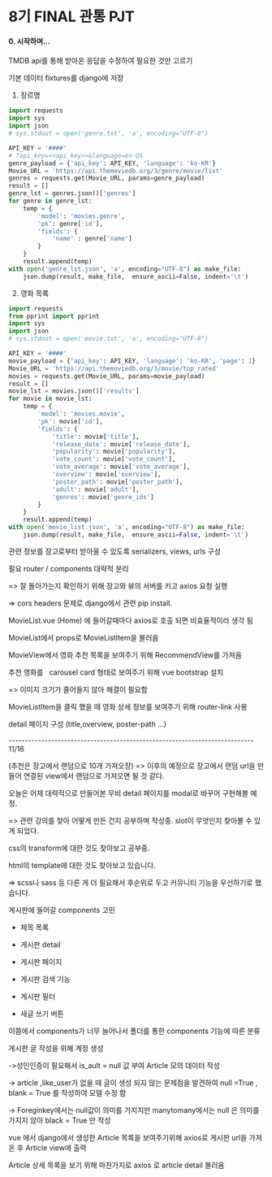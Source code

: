 # 8기 FINAL 관통 PJT

#### 0. 시작하며…

TMDB api를 통해 받아온 응답을 수정하여 필요한 것만 고르기

기본 데이터 fixtures를 django에 저장

1. 장르명

```python
import requests
import sys
import json
# sys.stdout = open('genre.txt', 'a', encoding="UTF-8")

API_KEY = '####'
# ?api_key=<<api_key>>&language=en-US
genre_payload = {'api_key': API_KEY, 'language': 'ko-KR'}
Movie_URL = 'https://api.themoviedb.org/3/genre/movie/list'
genres = requests.get(Movie_URL, params=genre_payload)
result = []
genre_lst = genres.json()['genres']
for genre in genre_lst:
    temp = {
        'model': 'movies.genre',
        'pk': genre['id'],
        'fields': {
            'name' : genre['name']
        }
    }
    result.append(temp)
with open('genre_lst.json', 'a', encoding="UTF-8") as make_file:
    json.dump(result, make_file,  ensure_ascii=False, indent='\t')
```

2. 영화 목록

```python
import requests
from pprint import pprint
import sys
import json
# sys.stdout = open('movie.txt', 'a', encoding="UTF-8")

API_KEY = '####'
movie_payload = {'api_key': API_KEY, 'language': 'ko-KR', 'page': 1}
Movie_URL = 'https://api.themoviedb.org/3/movie/top_rated'
movies = requests.get(Movie_URL, params=movie_payload)
result = []
movie_lst = movies.json()['results']
for movie in movie_lst:
    temp = {
        'model': 'movies.movie',
        'pk': movie['id'],
        'fields': {
            'title': movie['title'],
            'release_date': movie['release_date'],
            'popularity': movie['popularity'],
            'vote_count': movie['vote_count'],
            'vote_average': movie['vote_average'],
            'overview': movie['overview'],
            'poster_path': movie['poster_path'],
            'adult': movie['adult'],
            'genres': movie['genre_ids']
        }
    }
    result.append(temp)
with open('movie_list.json', 'a', encoding="UTF-8") as make_file:
    json.dump(result, make_file,  ensure_ascii=False, indent='\t')
```

관련 정보를 장고로부터 받아올 수 있도록 serializers, views, urls 구성

필요 router / components 대략적 분리

=> 잘 돌아가는지 확인하기 위해 장고와 뷰의 서버를 키고 axios 요청 실행

=> cors headers 문제로 django에서 관련 pip install.

MovieList.vue (Home) 에 들어갈때마다 axios로 호출 되면 비효율적이라 생각 됨 

MovieList에서 props로 MovieListItem을 불러옴

MovieView에서 영화 추천 목록을 보여주기 위해 RecommendView를 가져옴 

추천 영화를   carousel card 형태로 보여주기 위해 vue bootstrap 설치 

=> 이미지 크기가 줄어들지 않아 해결이 필요함 

MovieListItem을 클릭 했을 때 영화 상세 정보를 보여주기 위해 router-link 사용 

detail 페이지 구성 (title,overview, poster-path ...)

--------------------------------------------------------------------------- 11/16

(추천은 장고에서 랜덤으로 10개 가져오쟝) => 이후의 예정으로 장고에서 랜덤 url을 만들어 연결된 view에서 랜덤으로 가져오면 될 것 같다.

오늘은 어제 대략적으로 만들어본 무비 detail 페이지를 modal로 바꾸어 구현해볼 예정.

=> 관련 강의를 찾아 어떻게 만든 건지 공부하며 작성중. slot이 무엇인지 찾아볼 수 있게 되었다.

css의 transform에 대한 것도 찾아보고 공부중.

html의 template에 대한 것도 찾아보고 있습니다.

=> scss나 sass 등 다른 게 더 필요해서 후순위로 두고 커뮤니티 기능을 우선하기로 했습니다.

게시판에 들어갈 components 고민

- 제목 목록

- 게시판 detail

- 게시판 페이지

- 게시판 검색 기능

- 게시판 필터

- 새글 쓰기 버튼

이쯤에서 components가 너무 늘어나서 폴더를 통한 components 기능에 따른 분류

게시판 글 작성을 위해 계정 생성 

->성인인증이 필요해서 is_ault = null 값 부여 Article  모의 데이터 작성 

-> article ,like_user가 없을 때 글이 생성 되지 않는 문제점을 발견하여 null =True , blank = True 를 작성하여 모델 수정 함 

-> Foreginkey에서는 null값이 의미를 가지지만 manytomany에서는 null 은 의미를 가지지 않아 black = True 만 작성 

vue 에서 django에서 생성한 Article 목록을 보여주기위해 axios로 게시판 url을 가져온 후 Article view에 출력 

Article 상세 목록을 보기 위해 마찬가지로 axios 로 article detail 불러옴 